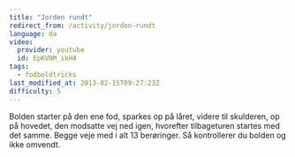 ```yaml
---
title: "Jorden rundt"
redirect_from: /activity/jorden-rundt
language: da
video:
  provider: youtube
  id: EpKVNM_ikH4
tags:
  - fodboldtricks
last_modified_at: 2013-02-15T09:27:23Z
difficulty: 5
---
```


Bolden starter på den ene fod, sparkes op på låret, videre til skulderen, op
på hovedet, den modsatte vej ned igen, hvorefter tilbageturen startes med
det samme. Begge veje med i alt 13 berøringer. Så kontrollerer du bolden og
ikke omvendt.
